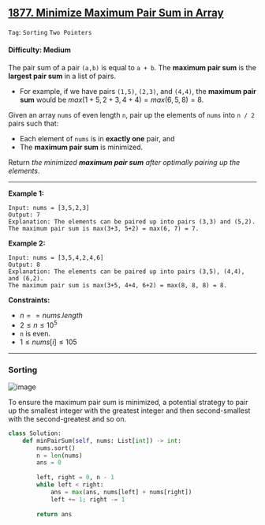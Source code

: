 ## [1877. Minimize Maximum Pair Sum in Array](https://leetcode.com/problems/minimize-maximum-pair-sum-in-array)

```Tag```: ```Sorting``` ```Two Pointers```

#### Difficulty: Medium

The pair sum of a pair ```(a,b)``` is equal to ```a + b```. The __maximum pair sum__ is the __largest pair sum__ in a list of pairs.

- For example, if we have pairs ```(1,5)```, ```(2,3)```, and ```(4,4)```, the __maximum pair sum__ would be $max(1+5, 2+3, 4+4) = max(6, 5, 8) = 8$.

Given an array ```nums``` of even length ```n```, pair up the elements of ```nums``` into ```n / 2``` pairs such that:
- Each element of ```nums``` is in __exactly one__ pair, and
- The __maximum pair sum__ is minimized.

Return _the minimized __maximum pair sum__ after optimally pairing up the elements_.

---

__Example 1:__
```
Input: nums = [3,5,2,3]
Output: 7
Explanation: The elements can be paired up into pairs (3,3) and (5,2).
The maximum pair sum is max(3+3, 5+2) = max(6, 7) = 7.
```

__Example 2:__
```
Input: nums = [3,5,4,2,4,6]
Output: 8
Explanation: The elements can be paired up into pairs (3,5), (4,4), and (6,2).
The maximum pair sum is max(3+5, 4+4, 6+2) = max(8, 8, 8) = 8.
```

__Constraints:__

- $n == nums.length$
- $2 \le n \le 10^5$
- ```n``` is even.
- $1 \le nums[i] \le 105$

---

### Sorting

![image](https://leetcode.com/problems/minimize-maximum-pair-sum-in-array/Figures/1877/1877A.png)

To ensure the maximum pair sum is minimized, a potential strategy to pair up the smallest integer with the greatest integer and then second-smallest with the second-greatest and so on.

```Python
class Solution:
    def minPairSum(self, nums: List[int]) -> int:
        nums.sort()
        n = len(nums)
        ans = 0
        
        left, right = 0, n - 1
        while left < right:
            ans = max(ans, nums[left] + nums[right])
            left += 1; right -= 1
        
        return ans
```
